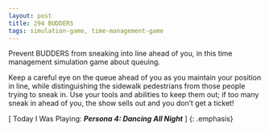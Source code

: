 ```yaml
---
layout: post
title: 294 BUDDERS
tags: simulation-game, time-management-game
---
```

Prevent BUDDERS from sneaking into line ahead of you, in this time management simulation game about queuing.

Keep a careful eye on the queue ahead of you as you maintain your position in line, while distinguishing the sidewalk pedestrians from those people trying to sneak in.  Use your tools and abilities to keep them out; if too many sneak in ahead of you, the show sells out and you don’t get a ticket!

[ Today I Was Playing: ***Persona 4: Dancing All Night*** ]
{: .emphasis}


